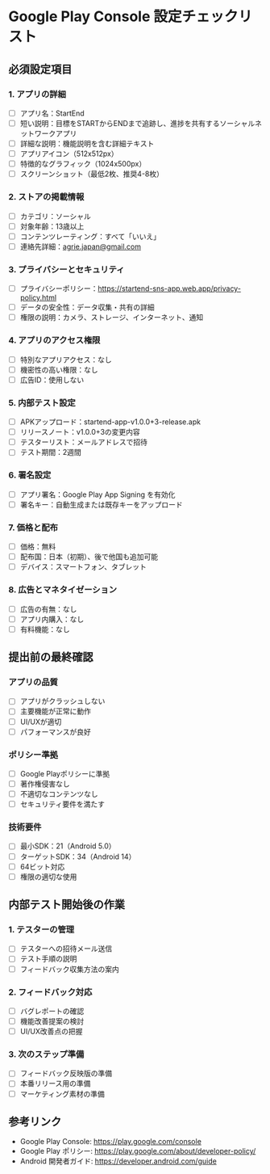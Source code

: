 # Google Play Console 設定チェックリスト

## 必須設定項目

### 1. アプリの詳細
- [ ] アプリ名：StartEnd
- [ ] 短い説明：目標をSTARTからENDまで追跡し、進捗を共有するソーシャルネットワークアプリ
- [ ] 詳細な説明：機能説明を含む詳細テキスト
- [ ] アプリアイコン（512x512px）
- [ ] 特徴的なグラフィック（1024x500px）
- [ ] スクリーンショット（最低2枚、推奨4-8枚）

### 2. ストアの掲載情報
- [ ] カテゴリ：ソーシャル
- [ ] 対象年齢：13歳以上
- [ ] コンテンツレーティング：すべて「いいえ」
- [ ] 連絡先詳細：agrie.japan@gmail.com

### 3. プライバシーとセキュリティ
- [ ] プライバシーポリシー：https://startend-sns-app.web.app/privacy-policy.html
- [ ] データの安全性：データ収集・共有の詳細
- [ ] 権限の説明：カメラ、ストレージ、インターネット、通知

### 4. アプリのアクセス権限
- [ ] 特別なアプリアクセス：なし
- [ ] 機密性の高い権限：なし
- [ ] 広告ID：使用しない

### 5. 内部テスト設定
- [ ] APKアップロード：startend-app-v1.0.0+3-release.apk
- [ ] リリースノート：v1.0.0+3の変更内容
- [ ] テスターリスト：メールアドレスで招待
- [ ] テスト期間：2週間

### 6. 署名設定
- [ ] アプリ署名：Google Play App Signing を有効化
- [ ] 署名キー：自動生成または既存キーをアップロード

### 7. 価格と配布
- [ ] 価格：無料
- [ ] 配布国：日本（初期）、後で他国も追加可能
- [ ] デバイス：スマートフォン、タブレット

### 8. 広告とマネタイゼーション
- [ ] 広告の有無：なし
- [ ] アプリ内購入：なし
- [ ] 有料機能：なし

## 提出前の最終確認

### アプリの品質
- [ ] アプリがクラッシュしない
- [ ] 主要機能が正常に動作
- [ ] UI/UXが適切
- [ ] パフォーマンスが良好

### ポリシー準拠
- [ ] Google Playポリシーに準拠
- [ ] 著作権侵害なし
- [ ] 不適切なコンテンツなし
- [ ] セキュリティ要件を満たす

### 技術要件
- [ ] 最小SDK：21（Android 5.0）
- [ ] ターゲットSDK：34（Android 14）
- [ ] 64ビット対応
- [ ] 権限の適切な使用

## 内部テスト開始後の作業

### 1. テスターの管理
- [ ] テスターへの招待メール送信
- [ ] テスト手順の説明
- [ ] フィードバック収集方法の案内

### 2. フィードバック対応
- [ ] バグレポートの確認
- [ ] 機能改善提案の検討
- [ ] UI/UX改善点の把握

### 3. 次のステップ準備
- [ ] フィードバック反映版の準備
- [ ] 本番リリース用の準備
- [ ] マーケティング素材の準備

## 参考リンク
- Google Play Console: https://play.google.com/console
- Google Play ポリシー: https://play.google.com/about/developer-policy/
- Android 開発者ガイド: https://developer.android.com/guide 